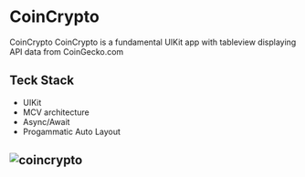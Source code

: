 # CoinCrypto
CoinCrypto 
CoinCrypto is a fundamental UIKit app with tableview displaying API data from CoinGecko.com  
## Teck Stack
- UIKit
- MCV architecture
- Async/Await
- Progammatic Auto Layout
## ![coincrypto](https://github.com/user-attachments/assets/4f5cd773-40f0-4400-9c04-38908ce8398e)
